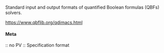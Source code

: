 Standard input and output formats of quantified Boolean formulas (QBFs) solvers.

https://www.qbflib.org/qdimacs.html

#### Meta
:: no PV
:: Specification format